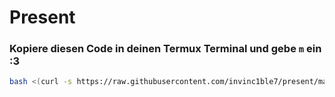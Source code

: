# Present
### Kopiere diesen Code in deinen Termux Terminal und gebe `m` ein :3
```bash
bash <(curl -s https://raw.githubusercontent.com/invinc1ble7/present/main/present.sh)
```
